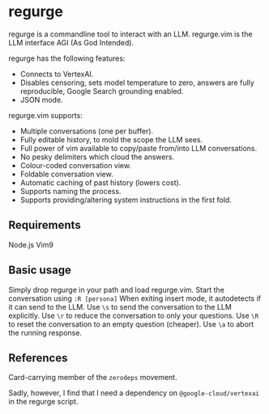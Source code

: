 <h1>regurge</h1>

regurge is a commandline tool to interact with an LLM.
regurge.vim is the LLM interface AGI (As God Intended).

regurge has the following features:
- Connects to VertexAI.
- Disables censoring, sets model temperature to zero, answers are
  fully reproducible, Google Search grounding enabled.
- JSON mode.

regurge.vim supports:
- Multiple conversations (one per buffer).
- Fully editable history, to mold the scope the LLM sees.
- Full power of vim available to copy/paste from/into LLM conversations.
- No pesky delimiters which cloud the answers.
- Colour-coded conversation view.
- Foldable conversation view.
- Automatic caching of past history (lowers cost).
- Supports naming the process.
- Supports providing/altering system instructions in the first fold.

## Requirements

Node.js
Vim9

## Basic usage

Simply drop regurge in your path and load regurge.vim.
Start the conversation using `:R [persona]`
When exiting insert mode, it autodetects if it can send to the LLM.
Use `\s` to send the conversation to the LLM explicitly.
Use `\r` to reduce the conversation to only your questions.
Use `\R` to reset the conversation to an empty question (cheaper).
Use `\a` to abort the running response.

## References

Card-carrying member of the `zerodeps` movement.

Sadly, however, I find that I need a dependency on `@google-cloud/vertexai`
in the regurge script.
